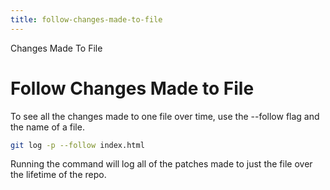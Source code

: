 ```yaml
---
title: follow-changes-made-to-file
---
```


Changes Made To File

# Follow Changes Made to File

To see all the changes made to one file over time, use the \--follow
flag and the name of a file.

```sh
git log -p --follow index.html
```

Running the command will log all of the patches made to just the file
over the lifetime of the repo.
